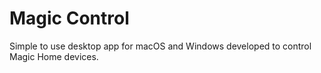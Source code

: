# Magic Control
Simple to use desktop app for macOS and Windows developed to control Magic Home devices.